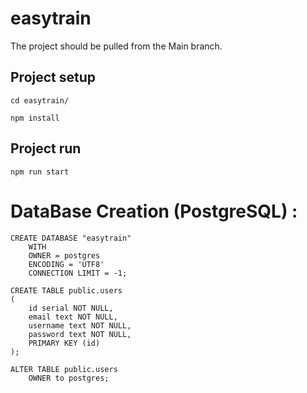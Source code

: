 # easytrain

The project should be pulled from the Main branch.

## Project setup
```
cd easytrain/

npm install
```

## Project run
```
npm run start
```

# DataBase Creation (PostgreSQL) :

```
CREATE DATABASE "easytrain"
    WITH 
    OWNER = postgres
    ENCODING = 'UTF8'
    CONNECTION LIMIT = -1;
    
CREATE TABLE public.users
(
    id serial NOT NULL,
    email text NOT NULL,
    username text NOT NULL,
    password text NOT NULL,
    PRIMARY KEY (id)
);

ALTER TABLE public.users
    OWNER to postgres;
```